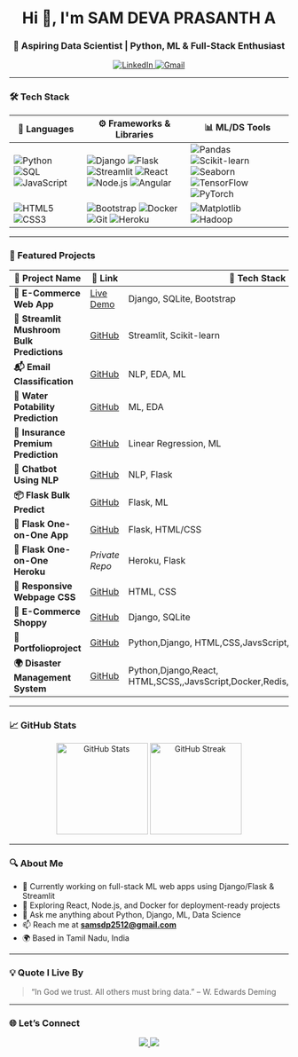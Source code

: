 <h1 align="center">Hi 👋, I'm SAM DEVA PRASANTH A</h1>
<h3 align="center">🚀 Aspiring Data Scientist | Python, ML & Full-Stack Enthusiast</h3>

<p align="center">
  <a href="https://www.linkedin.com/in/sam-devaprasanth-a-410740a2/" target="_blank">
    <img src="https://img.shields.io/badge/LinkedIn-blue?style=for-the-badge&logo=linkedin&logoColor=white" alt="LinkedIn">
  </a>
  <a href="mailto:samsdp2512@gmail.com">
    <img src="https://img.shields.io/badge/Gmail-red?style=for-the-badge&logo=gmail&logoColor=white" alt="Gmail">
  </a>
</p>

---

### 🛠️ Tech Stack

| 🧠 Languages | ⚙️ Frameworks & Libraries | 📊 ML/DS Tools |
|-------------|----------------------------|----------------|
| ![Python](https://img.shields.io/badge/-Python-333?style=flat&logo=python) ![SQL](https://img.shields.io/badge/-SQL-333?style=flat&logo=mysql) ![JavaScript](https://img.shields.io/badge/-JavaScript-F7DF1E?style=flat&logo=javascript&logoColor=black) | ![Django](https://img.shields.io/badge/-Django-092E20?style=flat&logo=django) ![Flask](https://img.shields.io/badge/-Flask-000?style=flat&logo=flask) ![Streamlit](https://img.shields.io/badge/-Streamlit-FF4B4B?style=flat&logo=streamlit&logoColor=white) ![React](https://img.shields.io/badge/-React-20232A?style=flat&logo=react) ![Node.js](https://img.shields.io/badge/-Node.js-339933?style=flat&logo=node.js&logoColor=white) ![Angular](https://img.shields.io/badge/-Angular-DD0031?style=flat&logo=angular&logoColor=white) | ![Pandas](https://img.shields.io/badge/-Pandas-150458?style=flat&logo=pandas) ![Scikit-learn](https://img.shields.io/badge/-Scikit_Learn-F7931E?style=flat&logo=scikitlearn) ![Seaborn](https://img.shields.io/badge/-Seaborn-3b4c99?style=flat&logo=python) ![TensorFlow](https://img.shields.io/badge/-TensorFlow-FF6F00?style=flat&logo=tensorflow) ![PyTorch](https://img.shields.io/badge/-PyTorch-EE4C2C?style=flat&logo=pytorch) |
| ![HTML5](https://img.shields.io/badge/-HTML5-E34F26?style=flat&logo=html5&logoColor=white) ![CSS3](https://img.shields.io/badge/-CSS3-1572B6?style=flat&logo=css3) | ![Bootstrap](https://img.shields.io/badge/-Bootstrap-563D7C?style=flat&logo=bootstrap&logoColor=white) ![Docker](https://img.shields.io/badge/-Docker-2496ED?style=flat&logo=docker&logoColor=white) ![Git](https://img.shields.io/badge/-Git-F05032?style=flat&logo=git) ![Heroku](https://img.shields.io/badge/-Heroku-430098?style=flat&logo=heroku) | ![Matplotlib](https://img.shields.io/badge/-Matplotlib-11557C?style=flat&logo=python) ![Hadoop](https://img.shields.io/badge/-Hadoop-66CCFF?style=flat&logo=apachehadoop) |

---

### 🚀 Featured Projects

| 💼 Project Name | 🔗 Link | 🧠 Tech Stack |
|----------------|---------|---------------|
| **🛒 E-Commerce Web App** | [Live Demo](https://foods.pythonanywhere.com/) | Django, SQLite, Bootstrap |
| **🍄 Streamlit Mushroom Bulk Predictions** | [GitHub](https://github.com/SAM2512DS/Streamlit-bulk-prediction) | Streamlit, Scikit-learn |
| **📬 Email Classification** | [GitHub](https://github.com/SAM2512DS/Email_classification-_with_EDA-_and-_ML) | NLP, EDA, ML |
| **🚰 Water Potability Prediction** | [GitHub](https://github.com/SAM2512DS/Water_potability_prediction) | ML, EDA |
| **💼 Insurance Premium Prediction** | [GitHub](https://github.com/SAM2512DS/Insurance-Premium-Prediction) | Linear Regression, ML |
| **🤖 Chatbot Using NLP** | [GitHub](https://github.com/SAM2512DS/CHATBOT-CREATION-USING--NLP) | NLP, Flask |
| **📦 Flask Bulk Predict** | [GitHub](https://github.com/SAM2512DS/flask_bulk_predict) | Flask, ML |
| **🧪 Flask One-on-One App** | [GitHub](https://github.com/SAM2512DS/Flask-one-on-one-app) | Flask, HTML/CSS |
| **🧠 Flask One-on-One Heroku** | _Private Repo_ | Heroku, Flask |
| **🎨 Responsive Webpage CSS** | [GitHub](https://github.com/SAM2512DS/Responsive-Webpage-using-CSS) | HTML, CSS |
| **🛒 E-Commerce Shoppy** | [GitHub](https://github.com/SAM2512DS/E-commerce-shoppy-python) | Django, SQLite |
| **🪪 Portfolioproject** | [GitHub](https://github.com/SAM2512DS/portfolioproject)  | Python,Django, HTML,CSS,JavsScript,SQLite |
| **🌍 Disaster Management System** | [GitHub](https://github.com/SAM2512DS/DISASTER-MANAGEMENT-SYSTEM)  | Python,Django,React, HTML,SCSS,,JavsScript,Docker,Redis,websocket,PostgreSQL |

---

### 📈 GitHub Stats

<p align="center">
  <img src="https://github-readme-stats.vercel.app/api?username=SAM2512DS&show_icons=true&theme=tokyonight&hide=prs" alt="GitHub Stats" height="165">
  <img src="https://github-readme-streak-stats.herokuapp.com?user=SAM2512DS&theme=tokyonight" alt="GitHub Streak" height="165">
</p>

---

### 🔍 About Me

- 🔭 Currently working on full-stack ML web apps using Django/Flask & Streamlit  
- 🌱 Exploring React, Node.js, and Docker for deployment-ready projects  
- 💬 Ask me anything about Python, Django, ML, Data Science  
- 📫 Reach me at **samsdp2512@gmail.com**  
- 🌍 Based in Tamil Nadu, India

---

### 💡 Quote I Live By

> “In God we trust. All others must bring data.” – W. Edwards Deming

---

### 🌐 Let’s Connect

<p align="center">
  <a href="https://www.linkedin.com/in/sam-devaprasanth-a-410740a2/">
    <img src="https://img.shields.io/badge/-LinkedIn-0A66C2?style=for-the-badge&logo=linkedin&logoColor=white" />
  </a>
  <a href="mailto:samsdp2512@gmail.com">
    <img src="https://img.shields.io/badge/-Gmail-D14836?style=for-the-badge&logo=gmail&logoColor=white" />
  </a>
</p>
